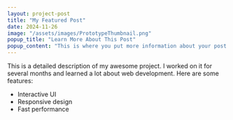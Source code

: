```yaml
---
layout: project-post
title: "My Featured Post"
date: 2024-11-26
image: "/assets/images/PrototypeThumbnail.png"
popup_title: "Learn More About This Post"
popup_content: "This is where you put more information about your post or an embedded media like a video, image gallery, etc."
---
```

This is a detailed description of my awesome project. I worked on it for several months and learned a lot about web development. Here are some features:
- Interactive UI
- Responsive design
- Fast performance